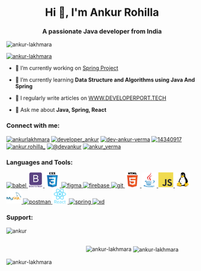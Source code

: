 <h1 align="center">Hi 👋, I'm Ankur Rohilla</h1>
<h3 align="center">A passionate Java developer from India</h3>

<p align="left"> <img src="https://komarev.com/ghpvc/?username=ankur-lakhmara&label=Profile%20views&color=0e75b6&style=flat" alt="ankur-lakhmara" /> </p>

<p align="left"> <a href="https://github.com/ryo-ma/github-profile-trophy"><img src="https://github-profile-trophy.vercel.app/?username=ankur-lakhmara" alt="ankur-lakhmara" /></a> </p>

- 🔭 I’m currently working on [Spring Project](https://github.com/ankur-lakhmara/REST-API-Using-SpringBoot)

- 🌱 I’m currently learning **Data Structure and Algorithms using Java And Spring**

- 📝 I regularly write articles on [WWW.DEVELOPERPORT.TECH](WWW.DEVELOPERPORT.TECH)

- 💬 Ask me about **Java, Spring, React**

<h3 align="left">Connect with me:</h3>
<p align="left">
<a href="https://dev.to/ankurlakhmara" target="blank"><img align="center" src="https://cdn.jsdelivr.net/npm/simple-icons@3.0.1/icons/dev-dot-to.svg" alt="ankurlakhmara" height="30" width="40" /></a>
<a href="https://twitter.com/developer_ankur" target="blank"><img align="center" src="https://raw.githubusercontent.com/rahuldkjain/github-profile-readme-generator/master/src/images/icons/Social/twitter.svg" alt="developer_ankur" height="30" width="40" /></a>
<a href="https://linkedin.com/in/dev-ankur-verma" target="blank"><img align="center" src="https://raw.githubusercontent.com/rahuldkjain/github-profile-readme-generator/master/src/images/icons/Social/linked-in-alt.svg" alt="dev-ankur-verma" height="30" width="40" /></a>
<a href="https://stackoverflow.com/users/14340917" target="blank"><img align="center" src="https://raw.githubusercontent.com/rahuldkjain/github-profile-readme-generator/master/src/images/icons/Social/stack-overflow.svg" alt="14340917" height="30" width="40" /></a>
<a href="https://instagram.com/ankur.rohilla_" target="blank"><img align="center" src="https://raw.githubusercontent.com/rahuldkjain/github-profile-readme-generator/master/src/images/icons/Social/instagram.svg" alt="ankur.rohilla_" height="30" width="40" /></a>
<a href="https://medium.com/@devankur" target="blank"><img align="center" src="https://raw.githubusercontent.com/rahuldkjain/github-profile-readme-generator/master/src/images/icons/Social/medium.svg" alt="@devankur" height="30" width="40" /></a>
<a href="https://www.hackerrank.com/ankur_verma" target="blank"><img align="center" src="https://raw.githubusercontent.com/rahuldkjain/github-profile-readme-generator/master/src/images/icons/Social/hackerrank.svg" alt="ankur_verma" height="30" width="40" /></a>
</p>

<h3 align="left">Languages and Tools:</h3>
<p align="left"> <a href="https://babeljs.io/" target="_blank"> <img src="https://www.vectorlogo.zone/logos/babeljs/babeljs-icon.svg" alt="babel" width="40" height="40"/> </a> <a href="https://getbootstrap.com" target="_blank"> <img src="https://raw.githubusercontent.com/devicons/devicon/master/icons/bootstrap/bootstrap-plain-wordmark.svg" alt="bootstrap" width="40" height="40"/> </a> <a href="https://www.w3schools.com/css/" target="_blank"> <img src="https://raw.githubusercontent.com/devicons/devicon/master/icons/css3/css3-original-wordmark.svg" alt="css3" width="40" height="40"/> </a> <a href="https://www.figma.com/" target="_blank"> <img src="https://www.vectorlogo.zone/logos/figma/figma-icon.svg" alt="figma" width="40" height="40"/> </a> <a href="https://firebase.google.com/" target="_blank"> <img src="https://www.vectorlogo.zone/logos/firebase/firebase-icon.svg" alt="firebase" width="40" height="40"/> </a> <a href="https://git-scm.com/" target="_blank"> <img src="https://www.vectorlogo.zone/logos/git-scm/git-scm-icon.svg" alt="git" width="40" height="40"/> </a> <a href="https://www.w3.org/html/" target="_blank"> <img src="https://raw.githubusercontent.com/devicons/devicon/master/icons/html5/html5-original-wordmark.svg" alt="html5" width="40" height="40"/> </a> <a href="https://www.java.com" target="_blank"> <img src="https://raw.githubusercontent.com/devicons/devicon/master/icons/java/java-original.svg" alt="java" width="40" height="40"/> </a> <a href="https://developer.mozilla.org/en-US/docs/Web/JavaScript" target="_blank"> <img src="https://raw.githubusercontent.com/devicons/devicon/master/icons/javascript/javascript-original.svg" alt="javascript" width="40" height="40"/> </a> <a href="https://www.linux.org/" target="_blank"> <img src="https://raw.githubusercontent.com/devicons/devicon/master/icons/linux/linux-original.svg" alt="linux" width="40" height="40"/> </a> <a href="https://www.mysql.com/" target="_blank"> <img src="https://raw.githubusercontent.com/devicons/devicon/master/icons/mysql/mysql-original-wordmark.svg" alt="mysql" width="40" height="40"/> </a> <a href="https://postman.com" target="_blank"> <img src="https://www.vectorlogo.zone/logos/getpostman/getpostman-icon.svg" alt="postman" width="40" height="40"/> </a> <a href="https://reactjs.org/" target="_blank"> <img src="https://raw.githubusercontent.com/devicons/devicon/master/icons/react/react-original-wordmark.svg" alt="react" width="40" height="40"/> </a> <a href="https://spring.io/" target="_blank"> <img src="https://www.vectorlogo.zone/logos/springio/springio-icon.svg" alt="spring" width="40" height="40"/> </a> <a href="https://www.adobe.com/products/xd.html" target="_blank"> <img src="https://cdn.worldvectorlogo.com/logos/adobe-xd.svg" alt="xd" width="40" height="40"/> </a> </p>

<h3 align="left">Support:</h3>
<p><a href="https://www.buymeacoffee.com/ankur"> <img align="left" src="https://cdn.buymeacoffee.com/buttons/v2/default-yellow.png" height="50" width="210" alt="ankur" /></a></p><br><br>

<p><img align="left" src="https://github-readme-stats.vercel.app/api/top-langs?username=ankur-lakhmara&show_icons=true&locale=en&layout=compact" alt="ankur-lakhmara" /></p>

<p>&nbsp;<img align="center" src="https://github-readme-stats.vercel.app/api?username=ankur-lakhmara&show_icons=true&locale=en" alt="ankur-lakhmara" /></p>

<p><img align="center" src="https://github-readme-streak-stats.herokuapp.com/?user=ankur-lakhmara&" alt="ankur-lakhmara" /></p>
